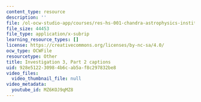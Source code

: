 ```yaml
---
content_type: resource
description: ''
file: /ol-ocw-studio-app/courses/res-hs-001-chandra-astrophysics-institute/MZ6KOJ9qMZ8_captions.webvtt
file_size: 44453
file_type: application/x-subrip
learning_resource_types: []
license: https://creativecommons.org/licenses/by-nc-sa/4.0/
ocw_type: OCWFile
resourcetype: Other
title: Investigation 3, Part 2 captions
uid: 928e5122-3098-4b6c-ab5a-f8c297832be8
video_files:
  video_thumbnail_file: null
video_metadata:
  youtube_id: MZ6KOJ9qMZ8
---
```

